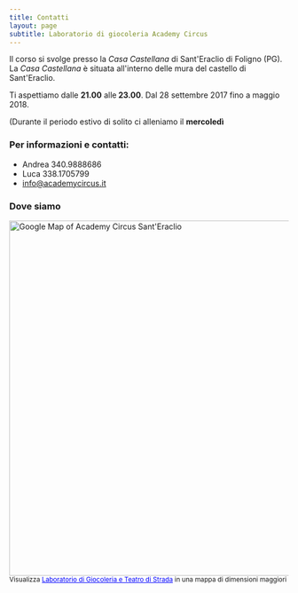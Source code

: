 ```yaml
---
title: Contatti
layout: page
subtitle: Laboratorio di giocoleria Academy Circus
---
```


Il corso si svolge presso la *Casa Castellana* di Sant'Eraclio di Foligno (PG). La *Casa Castellana* è situata all'interno delle mura del castello di Sant'Eraclio.

Ti aspettiamo dalle <strong>21.00</strong> alle<strong> 23.00</strong>. Dal 28 settembre 2017 fino a maggio 2018.

(Durante il periodo estivo di solito ci alleniamo il <strong>mercoledì</strong>

### Per informazioni e contatti:

- Andrea 340.9888686
- Luca 338.1705799
- info@academycircus.it

### Dove siamo
<a href="http://apple.co/2cpnLk5" target="_blank"><img width="640" src="{{ site.baseurl }}/img/staticmap.png" alt="Google Map of Academy Circus Sant'Eraclio"></a>
<br/>
<small>Visualizza <a href="http://apple.co/2cpnLk5" style="color:#0000FF;text-align:left">Laboratorio di Giocoleria e Teatro di Strada</a> in una mappa di dimensioni maggiori</small>
